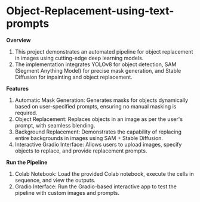 # Object-Replacement-using-text-prompts
**Overview**

1. This project demonstrates an automated pipeline for object replacement in images using cutting-edge deep learning models.
2. The implementation integrates YOLOv8 for object detection, SAM (Segment Anything Model) for precise mask generation, and Stable Diffusion for inpainting and object replacement.

**Features**
1. Automatic Mask Generation: Generates masks for objects dynamically based on user-specified prompts, ensuring no manual masking is required.
2. Object Replacement: Replaces objects in an image as per the user's prompt, with seamless blending.
3. Background Replacement: Demonstrates the capability of replacing entire backgrounds in images using SAM + Stable Diffusion.
4. Interactive Gradio Interface: Allows users to upload images, specify objects to replace, and provide replacement prompts.

**Run the Pipeline**

1. Colab Notebook: Load the provided Colab notebook, execute the cells in sequence, and view the outputs.
2. Gradio Interface: Run the Gradio-based interactive app to test the pipeline with custom images and prompts.

